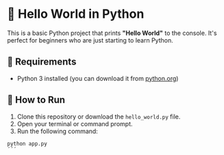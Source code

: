 # 👋 Hello World in Python

This is a basic Python project that prints **"Hello World"** to the console. It's perfect for beginners who are just starting to learn Python.

## 🐍 Requirements

- Python 3 installed (you can download it from [python.org](https://www.python.org/downloads/))

## 🚀 How to Run

1. Clone this repository or download the `hello_world.py` file.
2. Open your terminal or command prompt.
3. Run the following command:

```bash
python app.py
´´´
